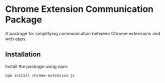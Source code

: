 # Chrome Extension Communication Package

A package for simplifying communication between Chrome extensions and web apps.

## Installation

Install the package using npm:

```bash
npm install chrome-extension-js
```
